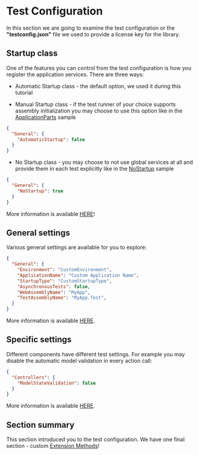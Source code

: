 # Test Configuration

In this section we are going to examine the test configuration or the **"testconfig.json"** file we used to provide a license key for the library.

## Startup class

One of the features you can control from the test configuration is how you register the application services. There are three ways:

 - Automatic Startup class - the default option, we used it during this tutorial
 
 - Manual Startup class - if the test runner of your choice supports assembly initialization you may choose to use this option like in the [ApplicationParts](https://github.com/ivaylokenov/MyTested.AspNetCore.Mvc/tree/development/samples/ApplicationParts) sample
 
```json
{
  "General": {
    "AutomaticStartup": false
  }
}
```

 - No Startup class - you may choose to not use global services at all and provide them in each test explicitly like in the [NoStartup](https://github.com/ivaylokenov/MyTested.AspNetCore.Mvc/tree/development/samples/NoStartup) sample

```json
{
  "General": {
    "NoStartup": true
  }
}
```

More information is available [HERE](/guide/startuptypes.html)!
 
## General settings

Various general settings are available for you to explore:

```json
{
  "General": {
    "Environment": "CustomEnvironment",
	"ApplicationName": "Custom Application Name",
	"StartupType": "CustomStartupType",
	"AsynchronousTests": false,
	"WebAssemblyName": "MyApp",
	"TestAssemblyName": "MyApp.Test",
  }
}
```

More information is available [HERE](/guide/testconfig.html).

## Specific settings

Different components have different test settings. For example you may disable the automatic model validation in every action call:

```json
{
  "Controllers": {
    "ModelStateValidation": false
  }
}
```

More information is available [HERE](/guide/testconfig.html).

## Section summary

This section introduced you to the test configuration. We have one final section - custom [Extension Methods](/tutorial/extensionmethods.html)!